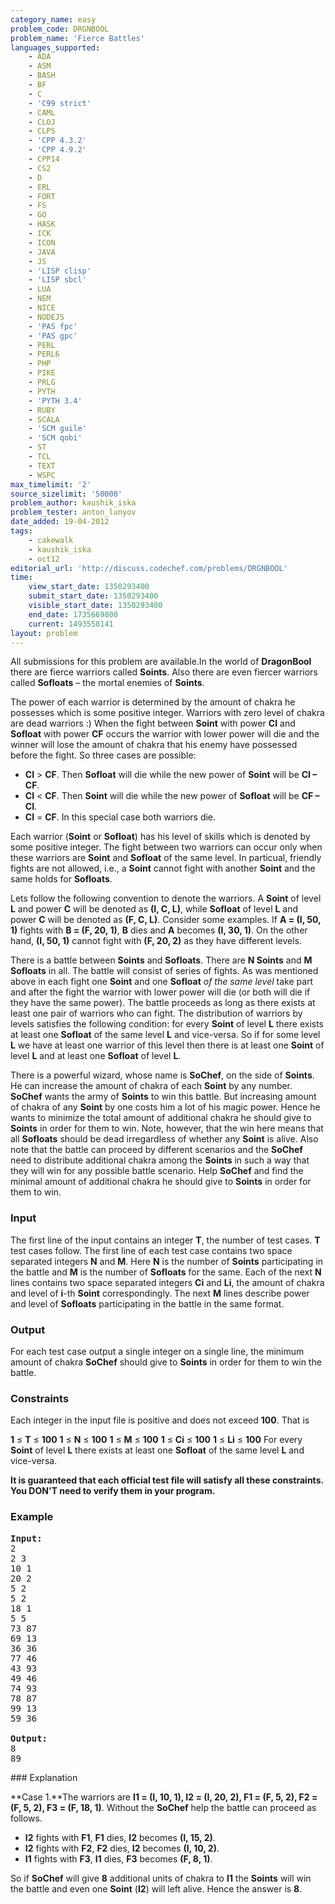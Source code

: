 ```yaml
---
category_name: easy
problem_code: DRGNBOOL
problem_name: 'Fierce Battles'
languages_supported:
    - ADA
    - ASM
    - BASH
    - BF
    - C
    - 'C99 strict'
    - CAML
    - CLOJ
    - CLPS
    - 'CPP 4.3.2'
    - 'CPP 4.9.2'
    - CPP14
    - CS2
    - D
    - ERL
    - FORT
    - FS
    - GO
    - HASK
    - ICK
    - ICON
    - JAVA
    - JS
    - 'LISP clisp'
    - 'LISP sbcl'
    - LUA
    - NEM
    - NICE
    - NODEJS
    - 'PAS fpc'
    - 'PAS gpc'
    - PERL
    - PERL6
    - PHP
    - PIKE
    - PRLG
    - PYTH
    - 'PYTH 3.4'
    - RUBY
    - SCALA
    - 'SCM guile'
    - 'SCM qobi'
    - ST
    - TCL
    - TEXT
    - WSPC
max_timelimit: '2'
source_sizelimit: '50000'
problem_author: kaushik_iska
problem_tester: anton_lunyov
date_added: 19-04-2012
tags:
    - cakewalk
    - kaushik_iska
    - oct12
editorial_url: 'http://discuss.codechef.com/problems/DRGNBOOL'
time:
    view_start_date: 1350293400
    submit_start_date: 1350293400
    visible_start_date: 1350293400
    end_date: 1735669800
    current: 1493558141
layout: problem
---
```

All submissions for this problem are available.In the world of **DragonBool** there are fierce warriors called **Soints**. Also there are even fiercer warriors called **Sofloats** – the mortal enemies of **Soints**.

The power of each warrior is determined by the amount of chakra he possesses which is some positive integer. Warriors with zero level of chakra are dead warriors :) When the fight between **Soint** with power **CI** and **Sofloat** with power **CF** occurs the warrior with lower power will die and the winner will lose the amount of chakra that his enemy have possessed before the fight. So three cases are possible:

- **CI** > **CF**. Then **Sofloat** will die while the new power of **Soint** will be **CI – CF**.
- **CI** < **CF**. Then **Soint** will die while the new power of **Sofloat** will be **CF – CI**.
- **CI** = **CF**. In this special case both warriors die.

Each warrior (**Soint** or **Sofloat**) has his level of skills which is denoted by some positive integer. The fight between two warriors can occur only when these warriors are **Soint** and **Sofloat** of the same level. In particual, friendly fights are not allowed, i.e., a **Soint** cannot fight with another **Soint** and the same holds for **Sofloats**.

Lets follow the following convention to denote the warriors. A **Soint** of level **L** and power **C** will be denoted as **(I, C, L)**, while **Sofloat** of level **L** and power **C** will be denoted as **(F, C, L)**. Consider some examples. If **A = (I, 50, 1)** fights with **B = (F, 20, 1)**, **B** dies and **A** becomes **(I, 30, 1)**. On the other hand, **(I, 50, 1)** cannot fight with **(F, 20, 2)** as they have different levels.

There is a battle between **Soints** and **Sofloats**. There are **N Soints** and **M Sofloats** in all. The battle will consist of series of fights. As was mentioned above in each fight one **Soint** and one **Sofloat** _of the same level_ take part and after the fight the warrior with lower power will die (or both will die if they have the same power). The battle proceeds as long as there exists at least one pair of warriors who can fight. The distribution of warriors by levels satisfies the following condition: for every **Soint** of level **L** there exists at least one **Sofloat** of the same level **L** and vice-versa. So if for some level **L** we have at least one warrior of this level then there is at least one **Soint** of level **L** and at least one **Sofloat** of level **L**.

There is a powerful wizard, whose name is **SoChef**, on the side of **Soints**. He can increase the amount of chakra of each **Soint** by any number. **SoChef** wants the army of **Soints** to win this battle. But increasing amount of chakra of any **Soint** by one costs him a lot of his magic power. Hence he wants to minimize the total amount of additional chakra he should give to **Soints** in order for them to win. Note, however, that the win here means that all **Sofloats** should be dead irregardless of whether any **Soint** is alive. Also note that the battle can proceed by different scenarios and the **SoChef** need to distribute additional chakra among the **Soints** in such a way that they will win for any possible battle scenario. Help **SoChef** and find the minimal amount of additional chakra he should give to **Soints** in order for them to win.

### Input

The first line of the input contains an integer **T**, the number of test cases. **T** test cases follow. The first line of each test case contains two space separated integers **N** and **M**. Here **N** is the number of **Soints**  participating in the battle and **M** is the number of **Sofloats**  for the same. Each of the next **N** lines contains two space separated integers  **Ci** and  **Li**, the amount of chakra and level of **i**-th **Soint** correspondingly. The next **M** lines describe power and level of **Sofloats** participating in the battle in the same format.

### Output

For each test case output a single integer on a single line, the minimum amount of chakra **SoChef** should give to **Soints** in order for them to win the battle.

### Constraints

Each integer in the input file is positive and does not exceed **100**. That is

**1** ≤ **T** ≤ **100**
**1** ≤ **N** ≤ **100**
**1** ≤ **M** ≤ **100**
**1** ≤ **Ci** ≤ **100**
**1** ≤ **Li** ≤ **100**
For every **Soint** of level **L** there exists at least one **Sofloat** of the same level **L** and vice-versa.

**It is guaranteed that each official test file will satisfy all these constraints. You DON'T need to verify them in your program.**

### Example

<pre>
<b>Input:</b>
2
2 3
10 1
20 2
5 2
5 2
18 1
5 5
73 87
69 13
36 36
77 46
43 93
49 46
74 93
78 87
99 13
59 36

<b>Output:</b>
8
89
</pre>### Explanation

**Case 1.**The warriors are **I1 = (I, 10, 1), I2 = (I, 20, 2), F1 = (F, 5, 2), F2 = (F, 5, 2), F3 = (F, 18, 1)**. Without the **SoChef** help the battle can proceed as follows.

- **I2** fights with **F1**, **F1** dies, **I2** becomes **(I, 15, 2)**.
- **I2** fights with **F2**, **F2** dies, **I2** becomes **(I, 10, 2)**.
- **I1** fights with **F3**, **I1** dies, **F3** becomes **(F, 8, 1)**.

So if **SoChef** will give **8** additional units of chakra to **I1** the **Soints** will win the battle and even one **Soint** (**I2**) will left alive. Hence the answer is **8**.
